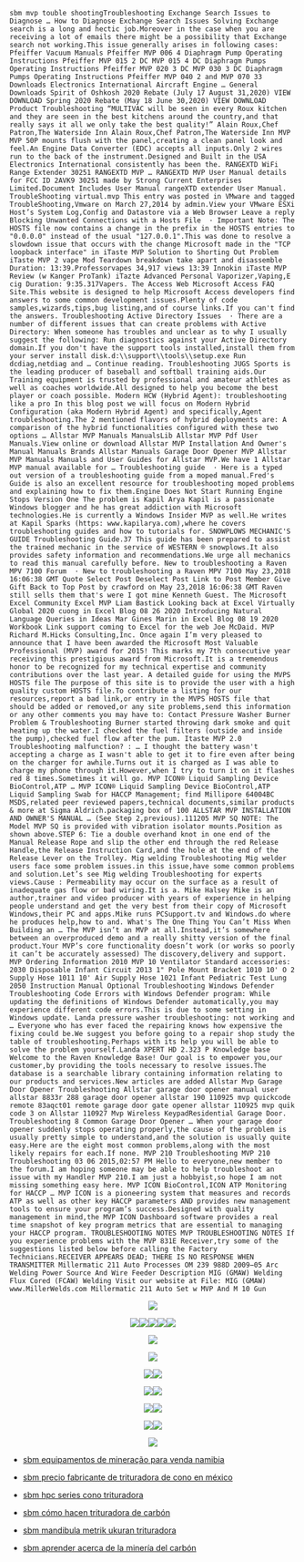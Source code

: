 
```
sbm mvp touble shootingTroubleshooting Exchange Search Issues to Diagnose … How to Diagnose Exchange Search Issues Solving Exchange search is a long and hectic job.Moreover in the case when you are receiving a lot of emails there might be a possibility that Exchange search not working.This issue generally arises in following cases: Pfeiffer Vacuum Manuals Pfeiffer MVP 006 4 Diaphragm Pump Operating Instructions Pfeiffer MVP 015 2 DC MVP 015 4 DC Diaphragm Pumps Operating Instructions Pfeiffer MVP 020 3 DC MVP 030 3 DC Diaphragm Pumps Operating Instructions Pfeiffer MVP 040 2 and MVP 070 33 Downloads Electronics International Aircraft Engine … General Downloads Spirit of Oshkosh 2020 Rebate (July 17 August 31,2020) VIEW DOWNLOAD Spring 2020 Rebate (May 18 June 30,2020) VIEW DOWNLOAD Product Troubleshooting “MULTIVAC will be seen in every Roux kitchen and they are seen in the best kitchens around the country,and that really says it all we only take the best quality!” Alain Roux,Chef Patron,The Waterside Inn Alain Roux,Chef Patron,The Waterside Inn MVP MVP 50P mounts flush with the panel,creating a clean panel look and feel.An Engine Data Converter (EDC) accepts all inputs.Only 2 wires run to the back of the instrument.Designed and Built in the USA Electronics International consistently has been the. RANGEXTD WiFi Range Extender 30251 RANGEXTD MVP … RANGEXTD MVP User Manual details for FCC ID 2AVK9 30251 made by Strong Current Enterprises Limited.Document Includes User Manual rangeXTD extender User Manual. TroubleShooting virtual.mvp This entry was posted in VMware and tagged TroubleShooting,Vmware on March 27,2014 by admin.View your VMware ESXi Host’s System Log,Config and Datastore via a Web Browser Leave a reply Blocking Unwanted Connections with a Hosts File  · Important Note: The HOSTS file now contains a change in the prefix in the HOSTS entries to "0.0.0.0" instead of the usual "127.0.0.1".This was done to resolve a slowdown issue that occurs with the change Microsoft made in the "TCP loopback interface" in iTaste MVP Solution to Shorting Out Problem iTaste MVP 2 vape Mod Teardown breakdown take apart and disassemble Duration: 13:39.Professorvapes 34,917 views 13:39 Innokin iTaste MVP Review (w Kanger ProTank) iTazte Advanced Personal Vaporizer,Vaping,E cig Duration: 9:35.317Vapers. The Access Web Microsoft Access FAQ Site.This website is designed to help Microsoft Access developers find answers to some common development issues.Plenty of code samples,wizards,tips,bug listing,and of course links.If you can't find the answers. Troubleshooting Active Directory Issues  · There are a number of different issues that can create problems with Active Directory: When someone has troubles and unclear as to why I usually suggest the following: Run diagnostics against your Active Directory domain.If you don't have the support tools installed,install them from your server install disk.d:\\support\\tools\\setup.exe Run dcdiag,netdiag and … Continue reading. Troubleshooting JUGS Sports is the leading producer of baseball and softball training aids.Our Training equipment is trusted by professional and amateur athletes as well as coaches worldwide.All designed to help you become the best player or coach possible. Modern HCW (Hybrid Agent): troubleshooting like a pro In this blog post we will focus on Modern Hybrid Configuration (aka Modern Hybrid Agent) and specifically,Agent troubleshooting.The 2 mentioned flavors of hybrid deployments are: A comparison of the hybrid functionalities configured with these two options … Allstar MVP Manuals ManualsLib Allstar MVP Pdf User Manuals.View online or download Allstar MVP Installation And Owner's Manual Manuals Brands Allstar Manuals Garage Door Opener MVP Allstar MVP Manuals Manuals and User Guides for Allstar MVP.We have 1 Allstar MVP manual available for … Troubleshooting guide  · Here is a typed out version of a troubleshooting guide from a moped manual.Fred's Guide is also an excellent resource for troubleshooting moped problems and explaining how to fix them.Engine Does Not Start Running Engine Stops Version One The problem is Kapil Arya Kapil is a passionate Windows blogger and he has great addiction with Microsoft technologies.He is currently a Windows Insider MVP as well.He writes at Kapil Sparks (https: www.kapilarya.com),where he covers troubleshooting guides and how to tutorials for. SNOWPLOWS MECHANIC'S GUIDE Troubleshooting Guide.37 This guide has been prepared to assist the trained mechanic in the service of WESTERN ® snowplows.It also provides safety information and recommendations.We urge all mechanics to read this manual carefully before. New to troubleshooting a Raven MPV 7100 Forum  · New to troubleshooting a Raven MPV 7100 May 23,2018 16:06:38 GMT Quote Select Post Deselect Post Link to Post Member Give Gift Back to Top Post by crawford on May 23,2018 16:06:38 GMT Raven still sells them that's were I got mine Kenneth Guest. The Microsoft Excel Community Excel MVP Liam Bastick Looking back at Excel Virtually Global 2020 cuong in Excel Blog 08 26 2020 Introducing Natural Language Queries in Ideas Mar Gines Marin in Excel Blog 08 19 2020 Workbook Link support coming to Excel for the web Joe McDaid. MVP Richard M.Hicks Consulting,Inc. Once again I’m very pleased to announce that I have been awarded the Microsoft Most Valuable Professional (MVP) award for 2015! This marks my 7th consecutive year receiving this prestigious award from Microsoft.It is a tremendous honor to be recognized for my technical expertise and community contributions over the last year. A detailed guide for using the MVPS HOSTS file The purpose of this site is to provide the user with a high quality custom HOSTS file.To contribute a listing for our resources,report a bad link,or entry in the MVPS HOSTS file that should be added or removed,or any site problems,send this information or any other comments you may have to: Contact Pressure Washer Burner Problem & Troubleshooting Burner started throwing dark smoke and quit heating up the water.I checked the fuel filters (outside and inside the pump),checked fuel flow after the pum. Itaste MVP 2.0 Troubleshooting malfunction? : … I thought the battery wasn't accepting a charge as I wasn't able to get it to fire even after being on the charger for awhile.Turns out it is charged as I was able to charge my phone through it.However,when I try to turn it on it flashes red 8 times.Sometimes it will go. MVP ICON® Liquid Sampling Device BioControl,ATP … MVP ICON® Liquid Sampling Device BioControl,ATP Liquid Sampling Swab for HACCP Management; find Millipore 64004BC MSDS,related peer reviewed papers,technical documents,similar products & more at Sigma Aldrich.packaging box of 100 ALLSTAR MVP INSTALLATION AND OWNER'S MANUAL … (See Step 2,previous).111205 MVP SQ NOTE: The Model MVP SQ is provided with vibration isolator mounts.Position as shown above.STEP 6: Tie a double overhand knot in one end of the Manual Release Rope and slip the other end through the red Release Handle,the Release Instruction Card,and the hole at the end of the Release Lever on the Trolley. Mig welding Troubleshooting Mig welder users face some problem issues.in this issue,have some common problems and solution.Let’s see Mig welding Troubleshooting for experts views.Cause : Permeability may occur on the surface as a result of inadequate gas flow or bad wiring.It is a. Mike Halsey Mike is an author,trainer and video producer with years of experience in helping people understand and get the very best from their copy of Microsoft Windows,their PC and apps.Mike runs PCSupport.tv and Windows.do where he produces help,how to and. What's The One Thing You Can’t Miss When Building an … The MVP isn’t an MVP at all.Instead,it’s somewhere between an overproduced demo and a really shitty version of the final product.Your MVP’s core functionality doesn’t work (or works so poorly it can’t be accurately assessed) The discovery,delivery and support. MVP Ordering Information 2010 MVP 10 Ventilator Standard accessories: 2030 Disposable Infant Circuit 2013 1" Pole Mount Bracket 1010 10' O 2 Supply Hose 1011 10' Air Supply Hose 1021 Infant Pediatric Test Lung 2050 Instruction Manual Optional Troubleshooting Windows Defender Troubleshooting Code Errors with Windows Defender program: While updating the definitions of Windows Defender automatically,you may experience different code errors.This is due to some setting in Windows update. Landa pressure washer troubleshooting: not working and … Everyone who has ever faced the repairing knows how expensive the fixing could be.We suggest you before going to a repair shop study the table of troubleshooting.Perhaps with its help you will be able to solve the problem yourself.Landa XPERT HD 2.323 P Knowledge base Welcome to the Raven Knowledge Base! Our goal is to empower you,our customer,by providing the tools necessary to resolve issues.The database is a searchable library containing information relating to our products and services.New articles are added Allstar Mvp Garage Door Opener Troubleshooting Allstar garage door opener manual user allstar 8833r 288 garage door opener allstar 190 110925 mvp quickcode remote 83aqct01 remote garage door gate opener allstar 110925 mvp quik code 3 on Allstar 110927 Mvp Wireless KeypadResidential Garage Door. Troubleshooting 8 Common Garage Door Opener … When your garage door opener suddenly stops operating properly,the cause of the problem is usually pretty simple to understand,and the solution is usually quite easy.Here are the eight most common problems,along with the most likely repairs for each.If none. MVP 210 Troubleshooting MVP 210 Troubleshooting 03 06 2015,02:57 PM Hello to everyone,new member to the forum.I am hoping someone may be able to help troubleshoot an issue with my Handler MVP 210.I am just a hobbyist,so hope I am not missing something easy here. MVP ICON BioControl,ICON ATP Monitoring for HACCP … MVP ICON is a pioneering system that measures and records ATP as well as other key HACCP parameters AND provides new management tools to ensure your program’s success.Designed with quality management in mind,the MVP ICON Dashboard software provides a real time snapshot of key program metrics that are essential to managing your HACCP program. TROUBLESHOOTING NOTES MVP TROUBLESHOOTING NOTES If you experience problems with the MVP 831E Receiver,try some of the suggestions listed below before calling the Factory Technicians.RECEIVER APPEARS DEAD; THERE IS NO RESPONSE WHEN TRANSMITTER Millermatic 211 Auto Processes OM 239 988D 2009−05 Arc Welding Power Source And Wire Feeder Description MIG (GMAW) Welding Flux Cored (FCAW) Welding Visit our website at File: MIG (GMAW) www.MillerWelds.com Millermatic 211 Auto Set w MVP And M 10 Gun 
```

<div align="center">

<a href="https://es-crusher.shibang-china.com/github&k=sbm+mvp+touble+shooting"><img src="https://static.shibang-china.com/es/crusher/logo.jpg"></a>

<a href="https://es-crusher.shibang-china.com/github&k=sbm+mvp+touble+shooting"><img src="https://static.shibang-china.com/es/crusher/index.jpg"></a><a href="https://es-crusher.shibang-china.com/material.htmlgithub&k=sbm+mvp+touble+shooting"><img src="https://static.shibang-china.com/es/crusher/material.jpg"></a><a href="https://es-crusher.shibang-china.com/application.htmlgithub&k=sbm+mvp+touble+shooting"><img src="https://static.shibang-china.com/es/crusher/application.jpg"></a><a href="https://es-crusher.shibang-china.com/aboutus.htmlgithub&k=sbm+mvp+touble+shooting"><img src="https://static.shibang-china.com/es/crusher/aboutus.jpg"></a><a href="https://es-crusher.shibang-china.com/contact.htmlgithub&k=sbm+mvp+touble+shooting"><img src="https://static.shibang-china.com/es/crusher/contact.jpg"></a>

<a href="https://es-crusher.shibang-china.com/github&k=sbm+mvp+touble+shooting"><img src="https://static.shibang-china.com/es/crusher/banner.jpg"></a>

<a href="https://swt.shibang-china.com/github&k=sbm+mvp+touble+shooting"><img src="https://static.shibang-china.com/es/crusher/text.jpg"></a>

<a href="https://swt.shibang-china.com/github&k=sbm+mvp+touble+shooting"><img src="https://static.shibang-china.com/es/crusher/chat.jpg"></a><a href="https://es-crusher.shibang-china.com/contact.htmlgithub&k=sbm+mvp+touble+shooting"><img src="https://static.shibang-china.com/es/crusher/message.jpg"></a>

<a href="https://es-crusher.shibang-china.com/products/pe.htmlgithub&k=sbm+mvp+touble+shooting"><img src="https://static.shibang-china.com/es/crusher/pe.jpg"></a><a href="https://es-crusher.shibang-china.com/products/pf.htmlgithub&k=sbm+mvp+touble+shooting"><img src="https://static.shibang-china.com/es/crusher/pf.jpg"></a>

<a href="https://es-crusher.shibang-china.com/products/hpt.htmlgithub&k=sbm+mvp+touble+shooting"><img src="https://static.shibang-china.com/es/crusher/hpt.jpg"></a><a href="https://es-crusher.shibang-china.com/products/vsi.htmlgithub&k=sbm+mvp+touble+shooting"><img src="https://static.shibang-china.com/es/crusher/vsi.jpg"></a>

<a href="https://es-crusher.shibang-china.com/products/klv.htmlgithub&k=sbm+mvp+touble+shooting"><img src="https://static.shibang-china.com/es/crusher/klv.jpg"></a><a href="https://es-crusher.shibang-china.com/products/portable.htmlgithub&k=sbm+mvp+touble+shooting"><img src="https://static.shibang-china.com/es/crusher/portable.jpg"></a>

<a href="https://swt.shibang-china.com/github&k=sbm+mvp+touble+shooting"><img src="https://static.shibang-china.com/es/crusher/case.jpg"></a>

</div>


* [sbm equipamentos de mineração para venda namibia](sbm%20equipamentos%20de%20minera%C3%A7%C3%A3o%20para%20venda%20namibia.md)

* [sbm precio fabricante de trituradora de cono en méxico](sbm%20precio%20fabricante%20de%20trituradora%20de%20cono%20en%20m%C3%A9xico.md)

* [sbm hpc series cono trituradora](sbm%20hpc%20series%20cono%20trituradora.md)

* [sbm cómo hacen trituradora de carbón](sbm%20c%C3%B3mo%20hacen%20trituradora%20de%20carb%C3%B3n.md)

* [sbm mandibula metrik ukuran trituradora](sbm%20mandibula%20metrik%20ukuran%20trituradora.md)

* [sbm aprender acerca de la minería del carbón](sbm%20aprender%20acerca%20de%20la%20miner%C3%ADa%20del%20carb%C3%B3n.md)